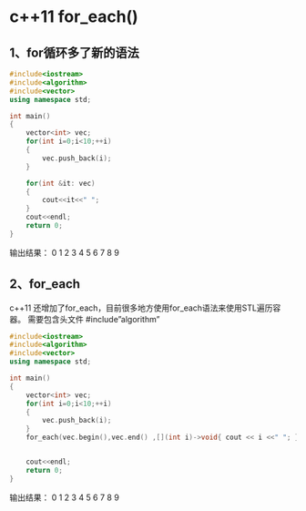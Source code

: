 # c++11 for_each()

## 1、for循环多了新的语法

```c++
#include<iostream>
#include<algorithm>
#include<vector>
using namespace std;

int main()
{
    vector<int> vec;
    for(int i=0;i<10;++i)
    {
        vec.push_back(i);
    }

    for(int &it: vec)
    {
        cout<<it<<" ";
    }
    cout<<endl;
    return 0;
}
```

输出结果：
0 1 2 3 4 5 6 7 8 9

## 2、for_each

c++11 还增加了for_each，目前很多地方使用for_each语法来使用STL遍历容器。
需要包含头文件 #include”algorithm”

```c++
#include<iostream>
#include<algorithm>
#include<vector>
using namespace std;

int main()
{
    vector<int> vec;
    for(int i=0;i<10;++i)
    {
        vec.push_back(i);
    }
    for_each(vec.begin(),vec.end() ,[](int i)->void{ cout << i <<" "; }); 


    cout<<endl;
    return 0;
}
```

输出结果：
0 1 2 3 4 5 6 7 8 9